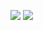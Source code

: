 ![](https://github.com/vitalii-pokrivchak/github-stats/blob/master/generated/overview.svg)
![](https://github.com/vitalii-pokrivchak/github-stats/blob/master/generated/languages.svg)
